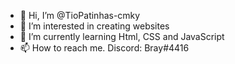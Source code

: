 - 👋 Hi, I’m @TioPatinhas-cmky
- 👀 I’m interested in creating websites
- 🌱 I’m currently learning <a>Html, CSS and JavaScript</a>
- 📫 How to reach me. Discord: Bray#4416

<!---
TioPatinhas-cmky/TioPatinhas-cmky is a ✨ special ✨ repository because its `README.md` (this file) appears on your GitHub profile.
You can click the Preview link to take a look at your changes.
--->

